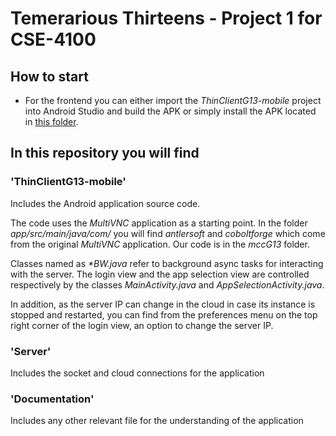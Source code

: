 # Temerarious Thirteens - Project 1 for CSE-4100

## How to start

* For the frontend you can either import the _ThinClientG13-mobile_ project into Android Studio and build the APK or simply install the APK located in [this folder](/ThinClientG13-mobile/app/build/outputs/app-debug.apk).


## In this repository you will find

### 'ThinClientG13-mobile'

Includes the Android application source code.

The code uses the *MultiVNC* application as a starting point. In the folder _app/src/main/java/com/_ you will find _antlersoft_ and _coboltforge_ which come from the original *MultiVNC* application. Our code is in the _mccG13_ folder.

Classes named as _\*BW.java_ refer to background async tasks for interacting with the server. The login view and the app selection view are controlled respectively by the classes _MainActivity.java_ and _AppSelectionActivity.java_.

In addition, as the server IP can change in the cloud in case its instance is stopped and restarted, you can find from the preferences menu on the top right corner of the login view, an option to change the server IP.

### 'Server'
Includes the socket and cloud connections for the application


### 'Documentation'
Includes any other relevant file for the understanding of the application
